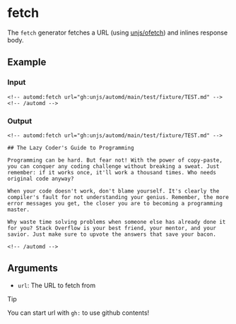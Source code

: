 # fetch

The `fetch` generator fetches a URL (using [unjs/ofetch](https://ofetch.unjs.io)) and inlines response body.

<!-- automd:example generator=fetch url="gh:unjs/automd/main/test/fixture/TEST.md" -->

## Example

### Input

    <!-- automd:fetch url="gh:unjs/automd/main/test/fixture/TEST.md" -->
    <!-- /automd -->

### Output

    <!-- automd:fetch url="gh:unjs/automd/main/test/fixture/TEST.md" -->
    
    ## The Lazy Coder's Guide to Programming
    
    Programming can be hard. But fear not! With the power of copy-paste, you can conquer any coding challenge without breaking a sweat. Just remember: if it works once, it'll work a thousand times. Who needs original code anyway?
    
    When your code doesn't work, don't blame yourself. It's clearly the compiler's fault for not understanding your genius. Remember, the more error messages you get, the closer you are to becoming a programming master.
    
    Why waste time solving problems when someone else has already done it for you? Stack Overflow is your best friend, your mentor, and your savior. Just make sure to upvote the answers that save your bacon.
    
    <!-- /automd -->

<!-- /automd -->

## Arguments

- `url`: The URL to fetch from

> [!TIP]
> You can start url with `gh:` to use github contents!
